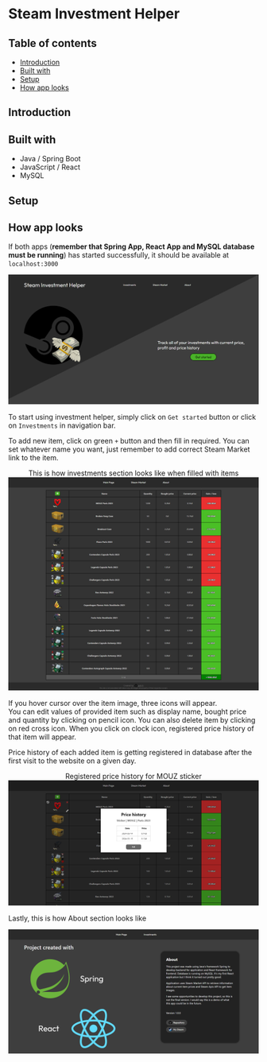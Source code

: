 # Steam Investment Helper

## Table of contents
* [Introduction](#introduction)
* [Built with](#built-with)
* [Setup](#setup)
* [How app looks](#how-app-looks)

## Introduction


## Built with
- Java / Spring Boot
- JavaScript / React
- MySQL

## Setup


## How app looks
If both apps (<b>remember that Spring App, React App and MySQL database must be running</b>) has started successfully, it should be available at `localhost:3000`
<p align="center">
  <img src="/images/mainpage.png">
</p>

To start using investment helper, simply click on `Get started` button or click on `Investments` in navigation bar.

To add new item, click on green `+` button and then fill in required. You can set whatever name you want, just remember to add correct Steam Market link to the item.
<p align="center">
  This is how investments section looks like when filled with items
  <img src="/images/investments.png">
</p>

<p>
If you hover cursor over the item image, three icons will appear. <br />
You can edit values of provided item such as display name, bought price and quantity by clicking on pencil icon. You can also delete item by clicking on red cross icon. When you click on clock icon, registered price history of that item will appear.
</p>  

Price history of each added item is getting registered in database after the first visit to the website on a given day.
<p align="center">
  Registered price history for MOUZ sticker
  <img src="/images/pricehistory.png">
</p>

Lastly, this is how About section looks like
<p align="center">
  <img src="/images/about.png">
</p>
